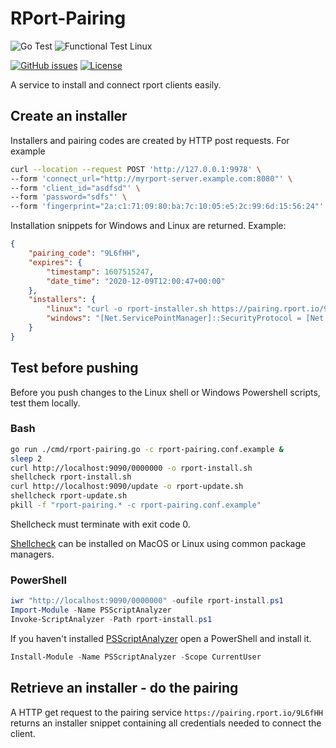 # RPort-Pairing
![Go Test](https://github.com/cloudradar-monitoring/rport-pairing/actions/workflows/go_test.yml/badge.svg)
![Functional Test Linux](https://github.com/cloudradar-monitoring/rport-pairing/actions/workflows/functional_test_linux.yml/badge.svg)

[![GitHub issues](https://img.shields.io/github/issues/cloudradar-monitoring/rport-pairing.svg)](https://github.com/matoous/go-nanoid/issues)
[![License](https://img.shields.io/badge/license-MIT%20License-blue.svg)](https://github.com/cloudradar-monitoring/rport-pairing/blob/main/LICENSE)

A service to install and connect rport clients easily.

## Create an installer
Installers and pairing codes are created by HTTP post requests. For example
```bash
curl --location --request POST 'http://127.0.0.1:9978' \
--form 'connect_url="http://myrport-server.example.com:8080"' \
--form 'client_id="asdfsd"' \
--form 'password="sdfs"' \
--form 'fingerprint="2a:c1:71:09:80:ba:7c:10:05:e5:2c:99:6d:15:56:24"'
```

Installation snippets for Windows and Linux are returned.  Example:
```json
{
    "pairing_code": "9L6fHH",
    "expires": {
        "timestamp": 1607515247,
        "date_time": "2020-12-09T12:00:47+00:00"
    },
    "installers": {
        "linux": "curl -o rport-installer.sh https://pairing.rport.io/9L6fHH && sudo sh rport-installer.sh",
        "windows": "[Net.ServicePointManager]::SecurityProtocol = [Net.SecurityProtocolType]::Tls12\n$url=\"https://pairing.rport.io/9L6fHH\"\nInvoke-WebRequest -Uri $url -OutFile \"rport-installer.bat\"\nexec rport-installer.bat"
    }
}
```

## Test before pushing
Before you push changes to the Linux shell or Windows Powershell scripts, test them locally.

### Bash
```bash
go run ./cmd/rport-pairing.go -c rport-pairing.conf.example &
sleep 2
curl http://localhost:9090/0000000 -o rport-install.sh
shellcheck rport-install.sh
curl http://localhost:9090/update -o rport-update.sh
shellcheck rport-update.sh
pkill -f "rport-pairing.* -c rport-pairing.conf.example"
```
Shellcheck must terminate with exit code 0.

[Shellcheck](https://github.com/koalaman/shellcheck#user-content-installing) can be installed on MacOS or Linux using common package managers.

### PowerShell
```powershell
iwr "http://localhost:9090/0000000" -oufile rport-install.ps1
Import-Module -Name PSScriptAnalyzer
Invoke-ScriptAnalyzer -Path rport-install.ps1
```

If you haven't installed [PSScriptAnalyzer](https://github.com/PowerShell/PSScriptAnalyzer) open a PowerShell and install it.
```powershell
Install-Module -Name PSScriptAnalyzer -Scope CurrentUser
```


## Retrieve an installer - do the pairing
A HTTP get request to the pairing service `https://pairing.rport.io/9L6fHH` returns an installer snippet containing all credentials needed to connect the client.